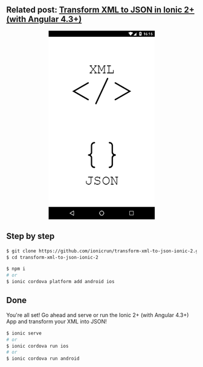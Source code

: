 ## Related post: [Transform XML to JSON in Ionic 2+ (with Angular 4.3+)](https://www.ionicrun.com/transform-xml-to-json-in-ionic-2-with-angular-4-3/)

<p align="center">
  <img src="transform-xml-to-json-in-ionic-2-with-angular-4.3.png" title="Transform XML to JSON in Ionic 2+ (with Angular 4.3+)">
</p>

## Step by step

```bash
$ git clone https://github.com/ionicrun/transform-xml-to-json-ionic-2.git
$ cd transform-xml-to-json-ionic-2
```

```bash
$ npm i
# or
$ ionic cordova platform add android ios
```

## Done

You're all set! Go ahead and serve or run the Ionic 2+ (with Angular 4.3+) App and transform your XML into JSON!

```bash
$ ionic serve
# or
$ ionic cordova run ios
# or
$ ionic cordova run android
```